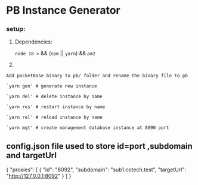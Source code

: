 # PB Instance Generator

### setup:

1. Dependencies:
    
    `node 18 >` && (`npm` || `yarn`) && `pm2`

2. 
   
    Add pocketBase binary to pb/ folder and rename the binary file to pb

    `yarn gen' # generate new instance
   
    `yarn del' # delete instance by name
   
    `yarn res' # restart instance by name
   
    `yarn rel' # reload instance by name
   
    `yarn mgt' # create management database instance at 8090 port
   

## config.json file used to store id=port ,subdomain and targetUrl

{
  "proxies": [
    {
      "id": "8092",
      "subdomain": "sub1.cotech.test",
      "targetUrl": "http://127.0.0.1:8092"
    }
  ]
}
